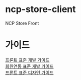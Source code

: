 # ncp-store-client

NCP Store Front

# 가이드

[프론트 표준 개발 가이드](https://nhnent.dooray.com/share/posts/021NAuyRTEiar1vtz4tUew) <br>
[회원연동 표준 개발 가이드](https://nhnent.dooray.com/share/posts/pKtJuSuSRKGD-6hUzf1DzA) <br>
[프론트 표준 디자인 가이드](https://nhnent.dooray.com/share/posts/6QyGF3V_R_ybjNqthk-jSQ)
